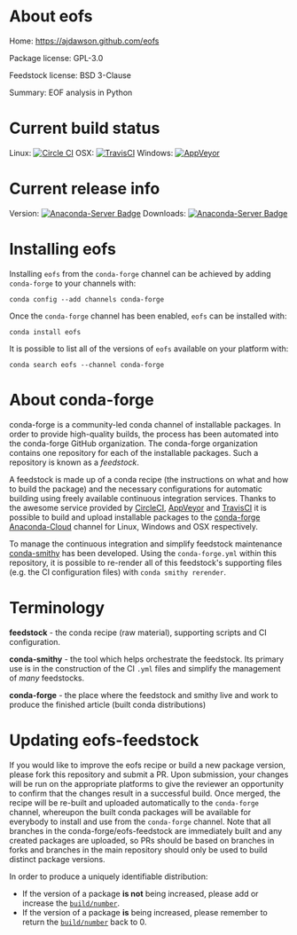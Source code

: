 About eofs
==========

Home: https://ajdawson.github.com/eofs

Package license: GPL-3.0

Feedstock license: BSD 3-Clause

Summary: EOF analysis in Python



Current build status
====================

Linux: [![Circle CI](https://circleci.com/gh/conda-forge/eofs-feedstock.svg?style=shield)](https://circleci.com/gh/conda-forge/eofs-feedstock)
OSX: [![TravisCI](https://travis-ci.org/conda-forge/eofs-feedstock.svg?branch=master)](https://travis-ci.org/conda-forge/eofs-feedstock)
Windows: [![AppVeyor](https://ci.appveyor.com/api/projects/status/github/conda-forge/eofs-feedstock?svg=True)](https://ci.appveyor.com/project/conda-forge/eofs-feedstock/branch/master)

Current release info
====================
Version: [![Anaconda-Server Badge](https://anaconda.org/conda-forge/eofs/badges/version.svg)](https://anaconda.org/conda-forge/eofs)
Downloads: [![Anaconda-Server Badge](https://anaconda.org/conda-forge/eofs/badges/downloads.svg)](https://anaconda.org/conda-forge/eofs)

Installing eofs
===============

Installing `eofs` from the `conda-forge` channel can be achieved by adding `conda-forge` to your channels with:

```
conda config --add channels conda-forge
```

Once the `conda-forge` channel has been enabled, `eofs` can be installed with:

```
conda install eofs
```

It is possible to list all of the versions of `eofs` available on your platform with:

```
conda search eofs --channel conda-forge
```


About conda-forge
=================

conda-forge is a community-led conda channel of installable packages.
In order to provide high-quality builds, the process has been automated into the
conda-forge GitHub organization. The conda-forge organization contains one repository
for each of the installable packages. Such a repository is known as a *feedstock*.

A feedstock is made up of a conda recipe (the instructions on what and how to build
the package) and the necessary configurations for automatic building using freely
available continuous integration services. Thanks to the awesome service provided by
[CircleCI](https://circleci.com/), [AppVeyor](http://www.appveyor.com/)
and [TravisCI](https://travis-ci.org/) it is possible to build and upload installable
packages to the [conda-forge](https://anaconda.org/conda-forge)
[Anaconda-Cloud](http://docs.anaconda.org/) channel for Linux, Windows and OSX respectively.

To manage the continuous integration and simplify feedstock maintenance
[conda-smithy](http://github.com/conda-forge/conda-smithy) has been developed.
Using the ``conda-forge.yml`` within this repository, it is possible to re-render all of
this feedstock's supporting files (e.g. the CI configuration files) with ``conda smithy rerender``.


Terminology
===========

**feedstock** - the conda recipe (raw material), supporting scripts and CI configuration.

**conda-smithy** - the tool which helps orchestrate the feedstock.
                   Its primary use is in the construction of the CI ``.yml`` files
                   and simplify the management of *many* feedstocks.

**conda-forge** - the place where the feedstock and smithy live and work to
                  produce the finished article (built conda distributions)


Updating eofs-feedstock
=======================

If you would like to improve the eofs recipe or build a new
package version, please fork this repository and submit a PR. Upon submission,
your changes will be run on the appropriate platforms to give the reviewer an
opportunity to confirm that the changes result in a successful build. Once
merged, the recipe will be re-built and uploaded automatically to the
`conda-forge` channel, whereupon the built conda packages will be available for
everybody to install and use from the `conda-forge` channel.
Note that all branches in the conda-forge/eofs-feedstock are
immediately built and any created packages are uploaded, so PRs should be based
on branches in forks and branches in the main repository should only be used to
build distinct package versions.

In order to produce a uniquely identifiable distribution:
 * If the version of a package **is not** being increased, please add or increase
   the [``build/number``](http://conda.pydata.org/docs/building/meta-yaml.html#build-number-and-string).
 * If the version of a package **is** being increased, please remember to return
   the [``build/number``](http://conda.pydata.org/docs/building/meta-yaml.html#build-number-and-string)
   back to 0.
